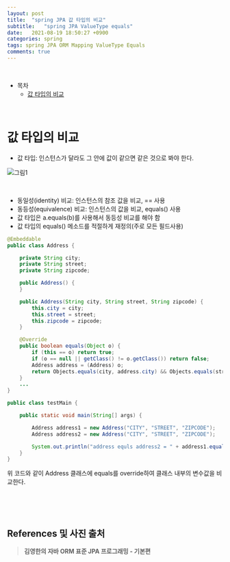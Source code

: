 ```yaml
---
layout: post
title:  "spring JPA 값 타입의 비교"
subtitle:   "spring JPA ValueType equals"
date:   2021-08-19 18:50:27 +0900
categories: spring
tags: spring JPA ORM Mapping ValueType Equals
comments: true
---
```



<br>

- 목차
	- [값 타입의 비교](#값-타입의-비교)
    
<br>

# 값 타입의 비교

- 값 타입: 인스턴스가 달라도 그 안에 값이 같으면 같은 것으로 봐야 한다.

![그림1](https://sehwan-choi.github.io/assets/img/spring/JPA-MAPPING4/jpa26.jpg)

<br>

- 동일성(identity) 비교: 인스턴스의 참조 값을 비교, == 사용
- 동등성(equivalence) 비교: 인스턴스의 값을 비교, equals() 사용
- 값 타입은 a.equals(b)를 사용해서 동등성 비교를 해야 함
- 값 타입의 equals() 메소드를 적절하게 재정의(주로 모든 필드사용)

```java
@Embeddable
public class Address {

    private String city;
    private String street;
    private String zipcode;

    public Address() {
    }

    public Address(String city, String street, String zipcode) {
        this.city = city;
        this.street = street;
        this.zipcode = zipcode;
    }

    @Override
    public boolean equals(Object o) {
        if (this == o) return true;
        if (o == null || getClass() != o.getClass()) return false;
        Address address = (Address) o;
        return Objects.equals(city, address.city) && Objects.equals(street, address.street) && Objects.equals(zipcode, address.zipcode);
    }
    ...
}

public class testMain {

    public static void main(String[] args) {

        Address address1 = new Address("CITY", "STREET", "ZIPCODE");
        Address address2 = new Address("CITY", "STREET", "ZIPCODE");

        System.out.println("address equls address2 = " + address1.equals(address2));
    }
}
```

위 코드와 같이 Address 클래스에 equals를 override하여 클래스 내부의 변수값을 비교한다.

<br><br><br>
## References 및 사진 출처

> __김영한의 자바 ORM 표준 JPA 프로그래밍 - 기본편__